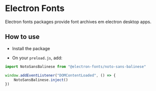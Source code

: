 # Electron Fonts

Electron fonts packages provide font archives em electron desktop apps.

## How to use

* Install the package

* On your `preload.js`, add:

```ts
import NotoSansBalinese from "@electron-fonts/noto-sans-balinese"

window.addEventListener("DOMContentLoaded", () => {
    NotoSansBalinese.inject()
})
```